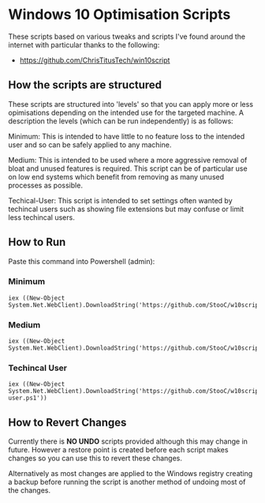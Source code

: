 # Windows 10 Optimisation Scripts
These scripts based on various tweaks and scripts I've found around the internet with particular thanks to the following:
* https://github.com/ChrisTitusTech/win10script

## How the scripts are structured
These scripts are structured into 'levels' so that you can apply more or less opimisations depending on the intended use for the targeted machine. A description the levels (which can be run independently) is as follows:

Minimum: This is intended to have little to no feature loss to the intended user and so can be safely applied to any machine.

Medium: This is intended to be used where a more aggressive removal of bloat and unused features is required. This script can be of particular use on low end systems which benefit from removing as many unused processes as possible.

Techical-User: This script is intended to set settings often wanted by techincal users such as showing file extensions but may confuse or limit less techincal users. 

## How to Run
Paste this command into Powershell (admin):

### Minimum
```
iex ((New-Object System.Net.WebClient).DownloadString('https://github.com/StooC/w10scripts/minimum.ps1'))
```

### Medium
```
iex ((New-Object System.Net.WebClient).DownloadString('https://github.com/StooC/w10scripts/medium.ps1'))
```

### Techincal User
```
iex ((New-Object System.Net.WebClient).DownloadString('https://github.com/StooC/w10scripts/techincal-user.ps1'))
```

## How to Revert Changes
Currently there is **NO UNDO** scripts provided although this may change in future. However a restore point is created before each script makes changes so you can use this to revert these changes.

Alternatively as most changes are applied to the Windows registry creating a backup before running the script is another method of undoing most of the changes. 